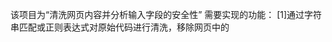 该项目为“清洗网页内容并分析输入字段的安全性”
需要实现的功能：
[1]通过字符串匹配或正则表达式对原始代码进行清洗，移除网页中的<script>标签、内联样式、HTML注释等不必要或可能带有恶意代码的内容；
[2]提取网页中的用户输入字段（如<input>和<textarea>标签），并分析其属性（如type、maxlength等）是否存在安全隐患；
[3]将网页内容清洗和输入字段检测集成；
[4]有个简单直观的界面，以便展示上述功能。

1、本次大作业使用Android Studio编程环境，安卓模拟器用平板较好。

2、在代码部分需要导入Jsoup库，在build.gradle.kts(Module:app)内添加：
dependencies {
    implementation("org.jsoup:jsoup:1.15.3")
    }
如果是build.gradle.java(Module:app)，则添加：
dependencies {
    implementation 'org.jsoup:jsoup:1.15.4'
}
保存更改后，点击 "Sync Now"（立即同步）按钮，Android Studio将自动下载并添加 Jsoup 库到项目中。

3、源代码见文件夹:
逻辑实现部分：\MyApplication1\app\src\main\java\com\example\myapplication1
页面设计部分：\MyApplication1\app\src\main\res\layout

ColorChange.java：实现页面颜色变换的功能。
DisablePaste.java：实现禁止粘贴的功能。
HtmlCheck.java：检查特定标签是否有必要的属性，并输出详细的安全隐患。
HtmlClean.java：实现清除恶意代码的功能。
HtmlHighLight.java：高亮存在恶意的代码以及可能存在安全隐患的代码。
HtmlJudge.java：判断输入的代码是否为HTML代码。
HtmlProcessor.java：三个文本框之间的逻辑交互功能。
MainActivity.java：主函数代码。
main_activity.xml：页面设计的代码。
